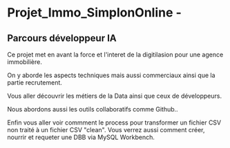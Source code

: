 # Projet_Immo_SimplonOnline - 
## Parcours développeur IA 

Ce projet met en avant la force et l'interet de la digitilasion pour une agence immobilière. 

On y aborde les aspects techniques mais aussi commerciaux ainsi que la partie recrutement.

Vous aller découvrir les métiers de la Data ainsi que ceux de développeurs.

Nous abordons aussi les outils collaboratifs comme Github..

Enfin vous aller voir commment le process pour transformer un fichier CSV non traité à un fichier CSV "clean". Vous verrez aussi comment créer, nourrir et requeter une DBB via MySQL Workbench.
